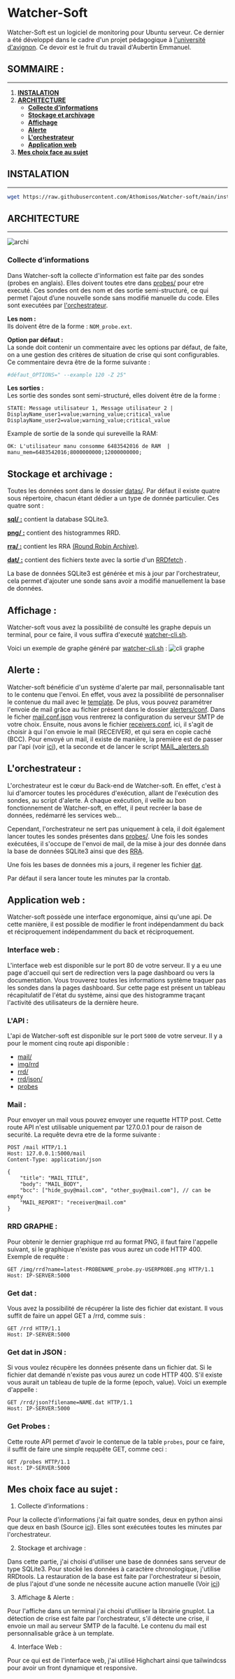 # **Watcher-Soft**

Watcher-Soft est un logiciel de monitoring pour Ubuntu serveur. Ce dernier a été développé dans le cadre d'un projet pédagogique à [l'université d'avignon](https://ceri.univ-avignon.fr/). Ce devoir est le fruit du travail d'Aubertin Emmanuel.

## **SOMMAIRE :**</br>
----
1. **[INSTALATION](#INSTALATION)**</br>
1. **[ARCHITECTURE](#ARCHITECTURE)**</br>
    - **[Collecte d’informations](#Collecte-d’informations)**</br>
    - **[Stockage et archivage](#Stockage-et-archivage)**</br>
    - **[Affichage](#Affichage)**</br>
    - **[Alerte](#Alerte)**</br>
    - **[L'orchestrateur](#orchestrateur)**</br>
    - **[Application web](#Application-web)**</br>
1. **[Mes choix face au sujet](#Mes-choix-face-au-sujet)**

<div id='INSTALATION'/>

## **INSTALATION**
----

```bash
wget https://raw.githubusercontent.com/Athomisos/Watcher-soft/main/install.sh && chmod +x install.sh && sudo ./install.sh
```
<div id='ARCHITECTURE'/>  

## **ARCHITECTURE**
----
![archi](archi.png)

<div id='Collecte-d’informations'/>

### **Collecte d’informations**

Dans Watcher-soft la collecte d'information est faite par des sondes (probes en anglais). Elles doivent toutes etre dans [probes/](probes/) pour etre executé. Ces sondes ont des nom et des sortie semi-structuré, ce qui permet l'ajout d’une nouvelle sonde sans modifié manuelle du code. Elles sont executées par [l'orchestrateur](#L'orchestrateur).

**Les nom :**</br>
Ils doivent être de la forme : `NOM_probe.ext`.

**Option par défaut :**</br>
La sonde doit contenir un commentaire avec les options par défaut, de faite, on a une gestion des critères de situation de crise qui sont configurables. Ce commentaire devra être de la forme suivante : 
```python
#défaut_OPTIONS=" --example 120 -Z 25"
```
 
**Les sorties :**</br>
Les sortie des sondes sont semi-structuré, elles doivent être de la forme :
```
STATE: Message utilisateur 1, Message utilisateur 2 | DisplayName_user1=value;warning_value;critical_value DisplayName_user2=value;warning_value;critical_value
```
Example de sortie de la sonde qui sureveille la RAM:
```
OK: L'utilisateur manu consomme 6483542016 de RAM  | manu_mem=6483542016;8000000000;12000000000; 
```
<div id='Stockage-et-archivage'/>

## **Stockage et archivage :**

Toutes les données sont dans le dossier [datas/](datas/). Par défaut il existe quatre sous répertoire, chacun étant dédier a un type de donnée particulier. Ces quatre sont :

**[sql/ :](datas/sql)** contient la database SQLite3.

**[png/ :](datas/png)** contient des histogrammes RRD.

**[rra/ :](datas/rra)** contient les RRA [(Round Robin Archive)](https://oss.oetiker.ch/rrdtool/doc/rrdtool.en.html).

**[dat/ :](datas/dat)** contient des fichiers texte avec la sortie d'un [RRDfetch](https://oss.oetiker.ch/rrdtool/doc/rrdfetch.en.html) .

La base de données SQLite3 est générée et mis à jour par l'orchestrateur, cela permet d'ajouter une sonde sans avoir a modifié manuellement la base de données.
<div id='Affichage'/>  

## **Affichage :**

Watcher-soft vous avez la possibilité de consulté les graphe depuis un terminal, pour ce faire, il vous suffira d'executé [watcher-cli.sh](cli/watcher-cli.sh).

Voici un exemple de graphe généré par [watcher-cli.sh](cli/watcher-cli.sh) :
![cli graphe](CLI_graphe.png)
<div id='Alerte'/>  

## **Alerte :**

Watcher-soft bénéficie d'un système d'alerte par mail, personnalisable tant to le contenu que l'envoi. En effet, vous avez la possibilité de personnaliser le contenue du mail avec le [template](alerters/templates/mail.txt). De plus, vous pouvez paramétrer l'envoie de mail grâce au fichier présent dans le dossier [alerters/conf](alerters/conf/). Dans le ficher [mail.conf.json](alerters/conf/mail.conf.json) vous rentrerez la configuration du serveur SMTP de votre choix. Ensuite, nous avons le fichier [receivers.conf](alerters/conf/receivers.conf), ici, il s'agit de choisir à qui l'on envoie le mail (RECEIVER), et qui sera en copie caché (BCC).
Pour envoyé un mail, il existe de manière, la première est de passer par l'api (voir [ici](#api)), et la seconde et de lancer le script [MAIL_alerters.sh](alerters/MAIL_alerters.sh)
<div id='orchestrateur'/>

## **L'orchestrateur :**

L'orchestrateur est le cœur du Back-end de Watcher-soft. En effet, c'est à lui d'amorcer toutes les procédures d'exécution, allant de l'exécution des sondes, au script d'alerte. À chaque exécution, il veille au bon fonctionnement de Watcher-soft, en effet, il peut recréer la base de données, redémarré les services web...

Cependant, l'orchestrateur ne sert pas uniquement à cela, il doit également lancer toutes les sondes présentes dans [probes/](probes/). Une fois les sondes exécutées, il s'occupe de l'envoi de mail, de la mise à jour des donnée dans la base de données SQLite3 ainsi que des [RRA](https://oss.oetiker.ch/rrdtool/doc/rrdtool.en.html).

Une fois les bases de données mis a jours, il regener les fichier [dat](datas/dat).

Par défaut il sera lancer toute les minutes par la crontab.
<div id='Application-web'/>  

## **Application web :**

Watcher-soft possède une interface ergonomique, ainsi qu'une api. De cette manière, il est possible de modifier le front indépendamment du back et réciproquement indépendamment du back et réciproquement.

### **Interface web :**


L'interface web est disponible sur le port 80 de votre serveur. Il y a eu une page d'accueil qui sert de redirection vers la page dashboard ou vers la documentation. Vous trouverez toutes les informations système traquer pas les sondes dans la pages dashboard. Sur cette page est présent un tableau récapitulatif de l'état du système, ainsi que des histogramme traçant l'activité des utilisateurs de la dernière heure.

### **L'API :**
L'api de Watcher-soft est disponible sur le port `5000` de votre serveur. Il y a pour le moment cinq route api disponible : 
- [mail/](#mail)
- [img/rrd](#RRD-GRAPHE)
- [rrd/](#dat)
- [rrd/json/](#Get-dat-in-JSON)
- [probes](#get-probe)
### **Mail :**

Pour envoyer un mail vous pouvez envoyer une requette HTTP post. Cette route API n'est utilisable uniquement par 127.0.0.1 pour de raison de securité. La requête devra etre de la forme suivante :
```HTTP
POST /mail HTTP/1.1
Host: 127.0.0.1:5000/mail
Content-Type: application/json

{
    "title": "MAIL_TITLE",
    "body": "MAIL_BODY",
    "bcc": ["hide_guy@mail.com", "other_guy@mail.com"], // can be empty
    "MAIL_REPORT": "receiver@mail.com"
}
```

### **RRD GRAPHE :**
Pour obtenir le dernier graphique rrd au format PNG, il faut faire l'appelle suivant, si le graphique n'existe pas vous aurez un code HTTP 400.
Exemple de requête :
```HTTP
GET /img/rrd?name=latest-PROBENAME_probe.py-USERPROBE.png HTTP/1.1
Host: IP-SERVER:5000
```

### **Get dat :**
Vous avez la possibilité de récupérer la liste des fichier dat existant. Il vous suffit de faire un appel GET a /rrd, comme suis :
```HTTP
GET /rrd HTTP/1.1
Host: IP-SERVER:5000
```
<div id='Get-dat-in-JSON'/> 

### **Get dat in JSON :**
Si vous voulez récupère les données présente dans un fichier dat. Si le fichier dat demandé n'existe pas vous aurez un code HTTP 400. S'il existe vous aurait un tableau de tuple de la forme (epoch, value). Voici un exemple d'appelle :
```HTTP
GET /rrd/json?filename=NAME.dat HTTP/1.1
Host: IP-SERVER:5000
```
### **Get Probes :**

Cette route API permet d'avoir le contenue de la table `probes`, pour ce faire, il suffit de faire une simple requpête GET, comme ceci :
```HTTP
GET /probes HTTP/1.1
Host: IP-SERVER:5000
```
<div id='Mes-choix-face-au-sujet'/>  

## **Mes choix face au sujet :**

 1. Collecte d’informations :

Pour la collecte d'informations j'ai fait quatre sondes, deux en python ainsi que deux en bash (Source [ici](probe/)). Elles sont exécutées toutes les minutes par l'orchestrateur.

2. Stockage et archivage :

Dans cette partie, j'ai choisi d'utiliser une base de données sans serveur de type SQLite3. Pour stocké les données à caractère chronologique, j'utilise RRDtools.
La restauration de la base est faite par l'orchestrateur si besoin, de plus l'ajout d'une sonde ne nécessite aucune action manuelle (Voir [ici](#Collecte-d’informations))

3. Affichage & Alerte :

Pour l'affiche dans un terminal j'ai choisi d'utiliser la librairie gnuplot. La détection de crise est faite par l'orchestrateur, s'il détecte une crise, il envoie un mail au serveur SMTP de la faculté. Le contenu du mail est personnalisable grâce à un template.

4. Interface Web :

Pour ce qui est de l'interface web, j'ai utilisé Highchart ainsi que tailwindcss pour avoir un front dynamique et responsive.
